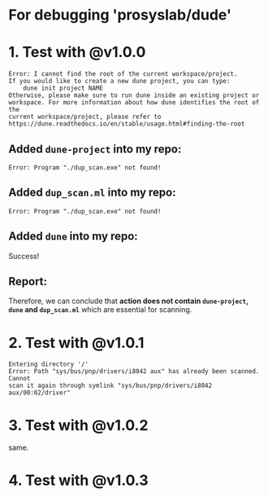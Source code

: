 For debugging 'prosyslab/dude'
=============
# 1. Test with @v1.0.0
```
Error: I cannot find the root of the current workspace/project.
If you would like to create a new dune project, you can type:
    dune init project NAME
Otherwise, please make sure to run dune inside an existing project or
workspace. For more information about how dune identifies the root of the
current workspace/project, please refer to
https://dune.readthedocs.io/en/stable/usage.html#finding-the-root
```
  
## Added `dune-project` into my repo:
```
Error: Program "./dup_scan.exe" not found!
```
  
## Added `dup_scan.ml` into my repo:
```
Error: Program "./dup_scan.exe" not found!
```
  
## Added `dune` into my repo:
Success!
  
## Report:
Therefore, we can conclude that **action does not contain `dune-project`, `dune` and `dup_scan.ml`** which are essential for scanning.

# 2. Test with @v1.0.1
```
Entering directory '/'
Error: Path "sys/bus/pnp/drivers/i8042 aux" has already been scanned. Cannot
scan it again through symlink "sys/bus/pnp/drivers/i8042 aux/00:02/driver"
```

# 3. Test with @v1.0.2
same.

# 4. Test with @v1.0.3